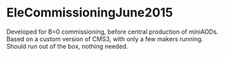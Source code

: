 # EleCommissioningJune2015

Developed for B=0 commissioning, before central production of miniAODs.
Based on a custom version of CMS3, with only a few makers running.
Should run out of the box, nothing needed.

